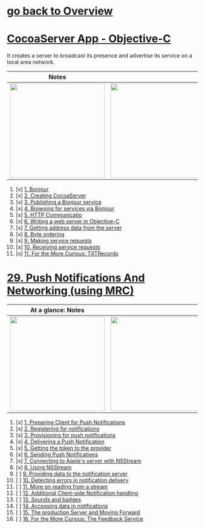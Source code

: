 # [go back to Overview](https://github.com/c4arl0s#macos-applications--objective-c--cocoa)

# [CocoaServer App - Objective-C](https://github.com/c4arl0s/28BonjourAndWebServersObjectiveCMRC#2-creating-cocoaserver)

It creates a server to broadcast its presence and advertise its service on a local area network.

| Notes                                                                                                                         |                                                                                                                               |                                                                                                                               | xcodeproj                                                                                                                     |
|-------------------------------------------------------------------------------------------------------------------------------|-------------------------------------------------------------------------------------------------------------------------------|-------------------------------------------------------------------------------------------------------------------------------|-------------------------------------------------------------------------------------------------------------------------------|
| <img src="https://user-images.githubusercontent.com/24994818/124364040-86886e00-dc04-11eb-88a3-300dc5ae03a8.png" width="250"> | <img src="https://user-images.githubusercontent.com/24994818/107910329-cf72ab00-6f1f-11eb-89a8-40ffad8b4d92.gif" width="250"> | <img src="https://user-images.githubusercontent.com/24994818/107959889-92cba180-6f69-11eb-8978-f1eeee74b74a.gif" width="250"> | <img src="https://user-images.githubusercontent.com/24994818/124364126-0b738780-dc05-11eb-8a03-2184573b40fe.png" width="250"> |

1. [x] [1. Bonjour](https://github.com/c4arl0s/28BonjourAndWebServersObjectiveCMRC#1-bonjour)
2. [x] [2. Creating CocoaServer](https://github.com/c4arl0s/28BonjourAndWebServersObjectiveCMRC#2-creating-cocoaserver)
3. [x] [3. Publishing a Bonjour service](https://github.com/c4arl0s/28BonjourAndWebServersObjectiveCMRC#3-publishing-a-bonjour-service)
4. [x] [4. Browsing for services via Bonjour](https://github.com/c4arl0s/28BonjourAndWebServersObjectiveCMRC#4-browsing-for-services-via-bonjour)
5. [x] [5. HTTP Communicatio](https://github.com/c4arl0s/28BonjourAndWebServersObjectiveCMRC#5-http-communicatio)
6. [x] [6. Writing a web server in Objective-C](https://github.com/c4arl0s/28BonjourAndWebServersObjectiveCMRC#6-writing-a-web-server-in-objective-c)
7. [x] [7. Getting address data from the server](https://github.com/c4arl0s/28BonjourAndWebServersObjectiveCMRC#7-getting-address-data-from-the-server)
8. [x] [8. Byte ordering](https://github.com/c4arl0s/28BonjourAndWebServersObjectiveCMRC#8-byte-ordering)
9. [x] [9. Making service requests](https://github.com/c4arl0s/28BonjourAndWebServersObjectiveCMRC#9-making-service-requests)
10. [x] [10. Receiving service requests](https://github.com/c4arl0s/28BonjourAndWebServersObjectiveCMRC#10-receiving-service-requests)
11. [x] [11. For the More Curious: TXTRecords](https://github.com/c4arl0s/28BonjourAndWebServersObjectiveCMRC#11-for-the-more-curious-txtrecords)

# [29. Push Notifications And Networking (using MRC)](https://github.com/c4arl0s/29PushNotificationsAndNetworkingObjectiveCMRC#29-push-notifications-and-networking---objectivec---mrc)

| At a glance: Notes                                                                                                            |                                                                                                                               |                                                                                                                               |                                                                                                                               |
|-------------------------------------------------------------------------------------------------------------------------------|-------------------------------------------------------------------------------------------------------------------------------|-------------------------------------------------------------------------------------------------------------------------------|-------------------------------------------------------------------------------------------------------------------------------|
| <img src="https://user-images.githubusercontent.com/24994818/124402641-4229ca80-dcf7-11eb-8d95-c4e2551402c5.png" width="250"> | <img src="https://user-images.githubusercontent.com/24994818/108551184-3348fb00-72b5-11eb-9c33-55cfd4c0d035.png" width="250"> | <img src="https://user-images.githubusercontent.com/24994818/108552117-7c4d7f00-72b6-11eb-84f0-c45ab3485229.gif" width="250"> | <img src="https://user-images.githubusercontent.com/24994818/108464532-f691eb00-7245-11eb-913f-e3686bdbf7a0.png" width="250"> |

1. [x] [1. Preparing Client for Push Notifications](https://github.com/c4arl0s/29PushNotificationsAndNetworkingObjectiveCMRC#1-preparing-client-for-push-notifications)
2. [x] [2. Registering for notifications](https://github.com/c4arl0s/29PushNotificationsAndNetworkingObjectiveCMRC#2-registering-for-notifications)
3. [x] [3. Provisioning for push notifications](https://github.com/c4arl0s/29PushNotificationsAndNetworkingObjectiveCMRC#3-provisioning-for-push-notifications)
4. [x] [4. Delivering a Push Notification](https://github.com/c4arl0s/29PushNotificationsAndNetworkingObjectiveCMRC#4-delivering-a-push-notification)
5. [x] [5. Getting the token to the provider](https://github.com/c4arl0s/29PushNotificationsAndNetworkingObjectiveCMRC#5-getting-the-token-to-the-provider)
6. [x] [6. Sending Push Notifications](https://github.com/c4arl0s/29PushNotificationsAndNetworkingObjectiveCMRC#6-sending-push-notifications)
7. [x] [7. Connecting to Apple's server with NSStream](https://github.com/c4arl0s/29PushNotificationsAndNetworkingObjectiveCMRC#7-connecting-to-apples-server-with-nsstream)
8. [x] [8. Using NSStream](https://github.com/c4arl0s/29PushNotificationsAndNetworkingObjectiveCMRC#8-using-nsstream)
9. [ ] [9. Providing data to the notification server](https://github.com/c4arl0s/29PushNotificationsAndNetworkingObjectiveCMRC#9-providing-data-to-the-notification-server)
10. [ ] [10. Detecting errors in notification delivery](https://github.com/c4arl0s/29PushNotificationsAndNetworkingObjectiveCMRC#10-detecting-errors-in-notification-delivery)
11. [ ] [11. More on reading from a stream](https://github.com/c4arl0s/29PushNotificationsAndNetworkingObjectiveCMRC#11-more-on-reading-from-a-stream)
12. [ ] [12. Additional Client-side Notification handling](https://github.com/c4arl0s/29PushNotificationsAndNetworkingObjectiveCMRC#12-additional-client-side-notification-handling)
13. [ ] [13. Sounds and badges](https://github.com/c4arl0s/29PushNotificationsAndNetworkingObjectiveCMRC#13-sounds-and-badges)
14. [ ] [14. Accessing data in notifications](https://github.com/c4arl0s/29PushNotificationsAndNetworkingObjectiveCMRC#14-accessing-data-in-notifications)
15. [ ] [15. The production Server and Moving Forward](https://github.com/c4arl0s/29PushNotificationsAndNetworkingObjectiveCMRC#15-the-production-server-and-moving-forward)
16. [ ] [16. For the More Curious: The Feedback Service](https://github.com/c4arl0s/29PushNotificationsAndNetworkingObjectiveCMRC#16-for-the-more-curious-the-feedback-service)
